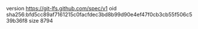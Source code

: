 version https://git-lfs.github.com/spec/v1
oid sha256:bfd5cc89af7161215c0facfdec3bd8b99d90e4ef47f0cb3cb55f506c539b36f8
size 8794

